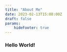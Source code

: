 ```yaml
---
title: "About Me"
date: 2023-02-13T15:08:00Z
draft: false
params:
    hideFooter: true
---
```

### Hello World!

